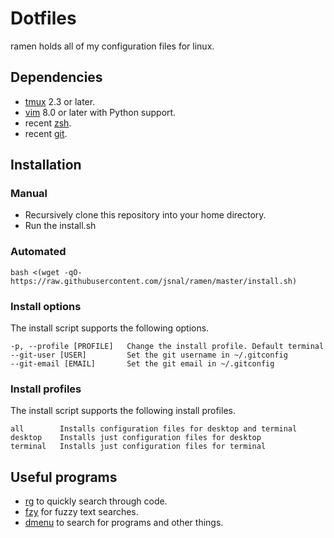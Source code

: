 # Dotfiles

ramen holds all of my configuration files for linux.

## Dependencies

- [tmux](http://tmux.sourceforge.net/) 2.3 or later.
- [vim](http://www.vim.org/) 8.0 or later with Python support.
- recent [zsh](http://www.zsh.org/).
- recent [git](http://git-scm.com/).

## Installation

### Manual

- Recursively clone this repository into your home directory.
- Run the install.sh

### Automated

```
bash <(wget -qO- https://raw.githubusercontent.com/jsnal/ramen/master/install.sh)
```

### Install options

The install script supports the following options.

```
-p, --profile [PROFILE]   Change the install profile. Default terminal
--git-user [USER]         Set the git username in ~/.gitconfig
--git-email [EMAIL]       Set the git email in ~/.gitconfig
```

### Install profiles

The install script supports the following install profiles.

```
all        Installs configuration files for desktop and terminal
desktop    Installs just configuration files for desktop
terminal   Installs just configuration files for terminal
```

## Useful programs

- [rg](https://github.com/BurntSushi/ripgrep) to quickly search through code.
- [fzy](https://github.com/jhawthorn/fzy) for fuzzy text searches.
- [dmenu](https://tools.suckless.org/dmenu/) to search for programs and other things.
